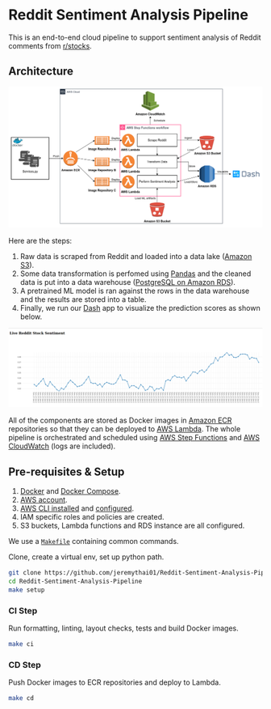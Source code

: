 # Reddit Sentiment Analysis Pipeline

This is an end-to-end cloud pipeline to support sentiment analysis of Reddit comments from [r/stocks](https://www.reddit.com/r/stocks/). 

## Architecture

![Arch](assets/images/arch.png)

Here are the steps:
1. Raw data is scraped from Reddit and loaded into a data lake ([Amazon S3](https://docs.aws.amazon.com/AmazonS3/latest/userguide/Welcome.html)).
2. Some data transformation is perfomed using [Pandas](https://pandas.pydata.org/docs/user_guide/index.html) and the cleaned data is put into a data warehouse ([PostgreSQL on Amazon RDS](https://docs.aws.amazon.com/AmazonRDS/latest/UserGuide/CHAP_PostgreSQL.html)).
3. A pretrained ML model is ran against the rows in the data warehouse and the results are stored into a table.
4. Finally, we run our [Dash](https://dash.plotly.com/) app to visualize the prediction scores as shown below.

![Dash](assets/images/dash.png)


All of the components are stored as Docker images in [Amazon ECR](https://docs.aws.amazon.com/AmazonECR/latest/userguide/what-is-ecr.html) repositories so that they can be deployed to [AWS Lambda](https://docs.aws.amazon.com/lambda/latest/dg/welcome.html). The whole pipeline is orchestrated and scheduled using [AWS Step Functions](https://docs.aws.amazon.com/step-functions/latest/dg/welcome.html) and [AWS CloudWatch](https://docs.aws.amazon.com/AmazonCloudWatch/latest/monitoring/WhatIsCloudWatch.html) (logs are included).

## Pre-requisites & Setup

1. [Docker](https://docs.docker.com/engine/install/) and [Docker Compose](https://docs.docker.com/compose/install/).
2. [AWS account](https://aws.amazon.com/).
3. [AWS CLI installed](https://docs.aws.amazon.com/cli/latest/userguide/install-cliv2.html) and [configured](https://docs.aws.amazon.com/cli/latest/userguide/cli-chap-configure.html).
4. IAM specific roles and policies are created.
5. S3 buckets, Lambda functions and RDS instance are all configured.

We use a [`Makefile`](Makefile) containing common commands.

Clone, create a virtual env, set up python path.

```bash
git clone https://github.com/jeremythai01/Reddit-Sentiment-Analysis-Pipeline.git
cd Reddit-Sentiment-Analysis-Pipeline
make setup
```

### CI Step

Run formatting, linting, layout checks, tests and build Docker images.

```bash
make ci
```

### CD Step

Push Docker images to ECR repositories and deploy to Lambda.

```bash
make cd
```
